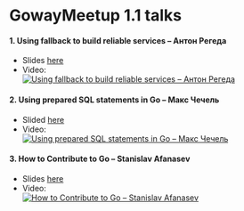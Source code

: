 # GowayMeetup 1.1 talks 

#### 1. Using fallback to build reliable services – Антон Регеда   
- Slides [here](https://github.com/gowaymeetup/talks/blob/master/gowaymeetup_1.1/using_fallback_to_build_reliable_services.pdf)  
- Video:  
[![Using fallback to build reliable services – Антон Регеда](https://img.youtube.com/vi/808peMLfp6c/0.jpg)](https://www.youtube.com/watch?v=808peMLfp6c)  

 
#### 2. Using prepared SQL statements in Go – Макс Чечель
- Slided [here](https://github.com/gowaymeetup/talks/blob/master/gowaymeetup_1.1/Using%20prepared%20SQL%20statements%20in%20Go.pdf) 
- Video:    
[![Using prepared SQL statements in Go – Макс Чечель](https://img.youtube.com/vi/j4WhrmgnwVE/0.jpg)](https://www.youtube.com/watch?v=j4WhrmgnwVE)  

#### 3. How to Contribute to Go – Stanislav Afanasev
- Slides [here](http://go-talks.appspot.com/github.com/gowaymeetup/talks/gowaymeetup_1.1/goandfix_me/main.slide#1)
- Video:  
[![How to Contribute to Go – Stanislav Afanasev](https://img.youtube.com/vi/0a8u74Ul-hM/0.jpg)](https://www.youtube.com/watch?v=0a8u74Ul-hM)  
